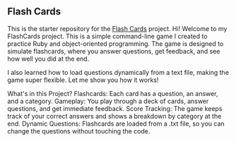 ##  Flash Cards

This is the starter repository for the [Flash Cards](http://backend.turing.io/module1/projects/flashcards) project.
Hi! Welcome to my FlashCards project. This is a simple command-line game I created to practice Ruby and object-oriented programming. The game is designed to simulate flashcards, where you answer questions, get feedback, and see how well you did at the end.

I also learned how to load questions dynamically from a text file, making the game super flexible. Let me show you how it works!

What's in this Project?
Flashcards: Each card has a question, an answer, and a category.
Gameplay: You play through a deck of cards, answer questions, and get immediate feedback.
Score Tracking: The game keeps track of your correct answers and shows a breakdown by category at the end.
Dynamic Questions: Flashcards are loaded from a .txt file, so you can change the questions without touching the code.
